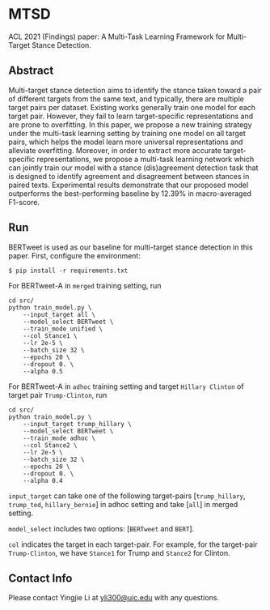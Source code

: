 # MTSD

ACL 2021 (Findings) paper: A Multi-Task Learning Framework for Multi-Target Stance Detection.

## Abstract

Multi-target stance detection aims to identify the stance taken toward a pair of different targets from the same text, and typically, there are multiple target pairs per dataset. Existing works generally train one model for each target pair. However, they fail to learn target-specific representations and are prone to overfitting. In this paper, we propose a new training strategy under the multi-task learning setting by training one model on all target pairs, which helps the model learn more universal representations and alleviate overfitting. Moreover, in order to extract more accurate target-specific representations, we propose a multi-task learning network which can jointly train our model with a stance (dis)agreement detection task that is designed to identify agreement and disagreement between stances in paired texts. Experimental results demonstrate that our proposed model outperforms the best-performing baseline by 12.39% in macro-averaged F1-score.

## Run

BERTweet is used as our baseline for multi-target stance detection in this paper. First, configure the environment:
```
$ pip install -r requirements.txt
```
For BERTweet-A in `merged` training setting, run
```
cd src/
python train_model.py \
    --input_target all \
    --model_select BERTweet \
    --train_mode unified \
    --col Stance1 \
    --lr 2e-5 \
    --batch_size 32 \
    --epochs 20 \
    --dropout 0. \
    --alpha 0.5
```
For BERTweet-A in `adhoc` training setting and target `Hillary Clinton` of target pair `Trump-Clinton`, run
```
cd src/
python train_model.py \
    --input_target trump_hillary \
    --model_select BERTweet \
    --train_mode adhoc \
    --col Stance2 \
    --lr 2e-5 \
    --batch_size 32 \
    --epochs 20 \
    --dropout 0. \
    --alpha 0.4
```
`input_target` can take one of the following target-pairs [`trump_hillary`, `trump_ted`, `hillary_bernie`] in adhoc setting and take [`all`] in merged setting.

`model_select` includes two options: [`BERTweet` and `BERT`].

`col` indicates the target in each target-pair. For example, for the target-pair `Trump-Clinton`, we have `Stance1` for Trump and `Stance2` for Clinton.

## Contact Info

Please contact Yingjie Li at yli300@uic.edu with any questions.
